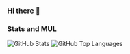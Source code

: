 ### Hi there 👋

### Stats and MUL

![GitHub Stats](https://github-readme-stats.vercel.app/api?username=l10es&count_private=true&show_icons=true&theme=github_dark)
![GitHub Top Languages](https://github-readme-stats.vercel.app/api/top-langs/?username=l10es&layout=compact&theme=github_dark)

<!--
**l10es/l10es** is a ✨ _special_ ✨ repository because its `README.md` (this file) appears on your GitHub profile.

Here are some ideas to get you started:

- 🔭 I’m currently working on ...
- 🌱 I’m currently learning ...
- 👯 I’m looking to collaborate on ...
- 🤔 I’m looking for help with ...
- 💬 Ask me about ...
- 📫 How to reach me: ...
- 😄 Pronouns: ...
- ⚡ Fun fact: ...
-->
